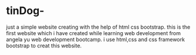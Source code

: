 # tinDog-
just a simple website creating with the help of html css bootstrap.
this is the first website which i have created while learning web development from angela yu web development bootcamp.
i use html,css and css framework bootstrap to creat this website.
